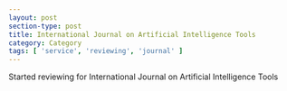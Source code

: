 ```yaml
---
layout: post
section-type: post
title: International Journal on Artificial Intelligence Tools
category: Category
tags: [ 'service', 'reviewing', 'journal' ]
---
```

Started reviewing for International Journal on Artificial Intelligence Tools
